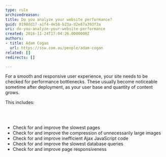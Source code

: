 ```yaml
---
type: rule
archivedreason: 
title: Do you analyze your website performance?
guid: 0198dd17-a1f4-4e58-b23a-d2e87a393f3a
uri: do-you-analyze-your-website-performance
created: 2016-11-24T17:04:26.0000000Z
authors:
- title: Adam Cogan
  url: https://ssw.com.au/people/adam-cogan
related: []
redirects: []

---
```



<p>For a smooth and responsive user experience, your site needs to be checked for performance bottlenecks. These usually become noticeable sometime after deployment, as your user base and quantity of content grows.</p><p>This includes&#58;​<br></p>
<br><excerpt class='endintro'></excerpt><br>
<ul><li>Check for and improve the slowest pages</li><li>Check for and improve the compression of unnecessarily large images</li><li>Check for and improve inefficient Ajax JavaScript code</li><li>Check for and improve the slowest database queries</li><li>Check for and improve​ page responsiveness</li></ul>


